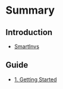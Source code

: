 # Summary

## Introduction

* [SmartInvs](README.md)

## Guide

* [1. Getting Started](methods.md)

